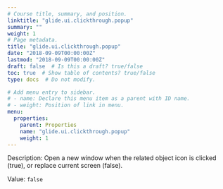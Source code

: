 ```yaml
---
# Course title, summary, and position.
linktitle: "glide.ui.clickthrough.popup"
summary: ""
weight: 1
# Page metadata.
title: "glide.ui.clickthrough.popup"
date: "2018-09-09T00:00:00Z"
lastmod: "2018-09-09T00:00:00Z"
draft: false  # Is this a draft? true/false
toc: true  # Show table of contents? true/false
type: docs  # Do not modify.

# Add menu entry to sidebar.
# - name: Declare this menu item as a parent with ID name.
# - weight: Position of link in menu.
menu:
  properties:
    parent: Properties
    name: "glide.ui.clickthrough.popup"
    weight: 1
---
```


Description: Open a new window when the related object icon is clicked (true), or replace current screen (false).


Value: `false`